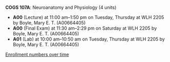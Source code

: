 **COGS 107A**: Neuroanatomy and Physiology (4 units)

- **A00** (Lecture) at 11:00 am–1:50 pm on Tuesday, Thursday at WLH 2205 by Boyle, Mary E. T. (A00664405)
- **A00** (Final Exam) at 11:30 am–2:29 pm on Saturday at WLH 2205 by Boyle, Mary E. T. (A00664405)
- **A01** (Lab) at 10:00 am–10:50 am on Tuesday, Thursday at WLH 2205 by Boyle, Mary E. T. (A00664405)

[Enrollment numbers over time](./COGS107A.tsv)
